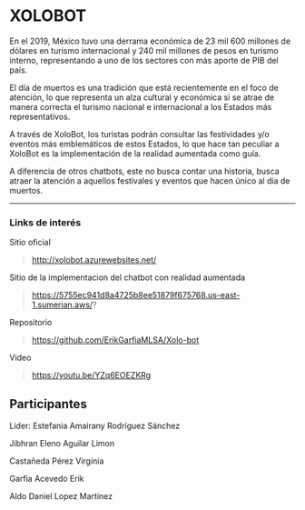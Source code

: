 # XOLOBOT

En el 2019, México tuvo una derrama económica de 23 mil 600 millones de dólares en turismo internacional y 240 mil millones de pesos en turismo interno, representando a uno de los sectores con más aporte de PIB del país. 

El día de muertos es una tradición que está recientemente en el foco de atención, lo que representa un alza cultural y económica si se atrae de manera correcta el turismo nacional e internacional a los Estados más representativos. 

A través de XoloBot, los turistas podrán consultar las festividades y/o eventos más emblemáticos de estos Estados, lo que hace tan peculiar a XoloBot es la implementación de la realidad aumentada como guía.  

A diferencia de otros chatbots, este no busca contar una historia, busca atraer la atención a aquellos festivales y eventos que hacen único al día de muertos. 
<hr/>

### Links de interés
Sitio oficial
> http://xolobot.azurewebsites.net/

Sitio de la implementacion del chatbot con realidad aumentada
> https://5755ec941d8a4725b8ee51879f675768.us-east-1.sumerian.aws/?

Repositorio
> https://github.com/ErikGarfiaMLSA/Xolo-bot

Video 
> https://youtu.be/YZq6EOEZKRg

## Participantes
Lider: Estefania Amairany Rodríguez Sánchez

Jibhran Eleno Aguilar Limon

Castañeda Pérez Virginia

Garfia Acevedo Erik

Aldo Daniel Lopez Martinez